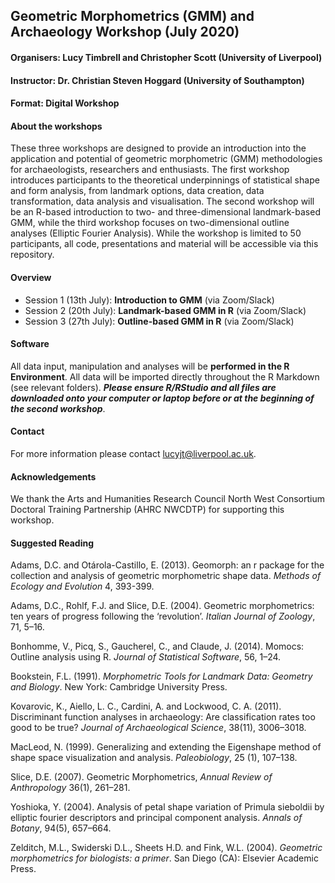 ## Geometric Morphometrics (GMM) and Archaeology Workshop (July 2020)

#### Organisers: Lucy Timbrell and Christopher Scott (University of Liverpool)
#### Instructor: Dr. Christian Steven Hoggard (University of Southampton)
#### Format: Digital Workshop 

#### About the workshops

These three workshops are designed to provide an introduction into the application and potential of geometric morphometric (GMM) methodologies for archaeologists, researchers and enthusiasts. The first workshop introduces participants to the theoretical underpinnings of statistical shape and form analysis, from landmark options, data creation, data transformation, data analysis and visualisation. The second workshop will be an R-based introduction to two- and three-dimensional landmark-based GMM, while the third workshop focuses on two-dimensional outline analyses (Elliptic Fourier Analysis). While the workshop is limited to 50 participants, all code, presentations and material will be accessible via this repository.

#### Overview

* Session 1 (13th July): **Introduction to GMM** (via Zoom/Slack)
* Session 2 (20th July): **Landmark-based GMM in R** (via Zoom/Slack)
* Session 3 (27th July): **Outline-based GMM in R** (via Zoom/Slack)

#### Software

All data input, manipulation and analyses will be **performed in the R Environment**. All data will be imported directly throughout the R Markdown (see relevant folders). **_Please ensure R/RStudio and all files are downloaded onto your computer or laptop before or at the beginning of the second workshop_**. 

#### Contact

For more information please contact lucyjt@liverpool.ac.uk.

#### Acknowledgements

We thank the Arts and Humanities Research Council North West Consortium Doctoral Training Partnership (AHRC NWCDTP) for supporting this workshop.  

#### Suggested Reading

Adams, D.C. and Otárola-Castillo, E. (2013). Geomorph: an r package for the collection and analysis of geometric morphometric shape data. *Methods of Ecology and Evolution* 4, 393-399. 

Adams, D.C., Rohlf, F.J. and Slice, D.E. (2004). Geometric morphometrics: ten years of progress following the ‘revolution’. *Italian Journal of Zoology*, 71, 5–16. 

Bonhomme, V., Picq, S., Gaucherel, C., and Claude, J. (2014). Momocs: Outline analysis using R. *Journal of
Statistical Software*, 56, 1–24.

Bookstein, F.L. (1991). *Morphometric Tools for Landmark Data: Geometry and Biology*. New York: Cambridge University Press. 

Kovarovic, K., Aiello, L. C., Cardini, A. and Lockwood, C. A. (2011). Discriminant function analyses in
archaeology: Are classification rates too good to be true? *Journal of Archaeological Science*, 38(11),
3006–3018.

MacLeod, N. (1999). Generalizing and extending the Eigenshape method of shape space visualization and
analysis. *Paleobiology*, 25 (1), 107–138.

Slice, D.E. (2007). Geometric Morphometrics, *Annual Review of Anthropology* 36(1), 261–281.  

Yoshioka, Y. (2004). Analysis of petal shape variation of Primula sieboldii by elliptic fourier descriptors and
principal component analysis. *Annals of Botany*, 94(5), 657–664.

Zelditch, M.L., Swiderski D.L., Sheets H.D. and Fink, W.L. (2004). *Geometric morphometrics for biologists: a primer*. San Diego (CA): Elsevier Academic Press.


 
